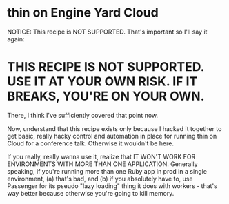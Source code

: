 # thin on Engine Yard Cloud

NOTICE: This recipe is NOT SUPPORTED. That's important so I'll say it again:

# THIS RECIPE IS NOT SUPPORTED. USE IT AT YOUR OWN RISK. IF IT BREAKS, YOU'RE ON YOUR OWN.

There, I think I've sufficiently covered that point now.

Now, understand that this recipe exists only because I hacked it together to get basic,
really hacky control and automation in place for running thin on Cloud for a conference talk.
Otherwise it wouldn't be here. 

If you really, really wanna use it, realize that IT WON'T WORK FOR ENVIRONMENTS WITH MORE
THAN ONE APPLICATION. Generally speaking, if you're running more than one Ruby app in prod
in a single environment, (a) that's bad, and (b) if you absolutely have to, use Passenger for
its pseudo "lazy loading" thing it does with workers - that's way better because otherwise
you're going to kill memory.